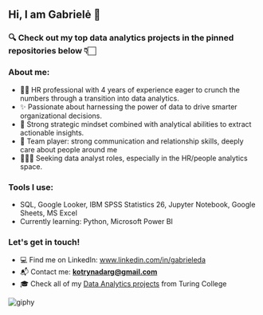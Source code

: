 ## Hi, I am Gabrielė 👋

### 🔍 Check out my top data analytics projects in the pinned repositories below 👇🏻 

### About me:

- 👯‍♀️ HR professional with 4 years of experience eager to crunch the numbers through a transition into data analytics.
- ✨ Passionate about harnessing the power of data to drive smarter organizational decisions.
- 🧠 Strong strategic mindset combined with analytical abilities to extract actionable insights.
- 💬 Team player: strong communication and relationship skills, deeply care about people around me
- 🕵🏻‍♀️ Seeking data analyst roles, especially in the HR/people analytics space.

### Tools I use: 
- SQL, Google Looker, IBM SPSS Statistics 26, Jupyter Notebook, Google Sheets, MS Excel
- Currently learning: Python, Microsoft Power BI
### Let's get in touch!   
- 💻 Find me on LinkedIn: www.linkedin.com/in/gabrieleda
- 📬 Contact me: **kotrynadarg@gmail.com**
- 🎓 Check all of my [Data Analytics projects](https://github.com/Melisandeimago?tab=repositories) from Turing College

![giphy](https://github.com/Melisandeimago/Melisandeimago/assets/35727932/6a7f36f7-bbcf-4949-a171-7ad9a2688878)
